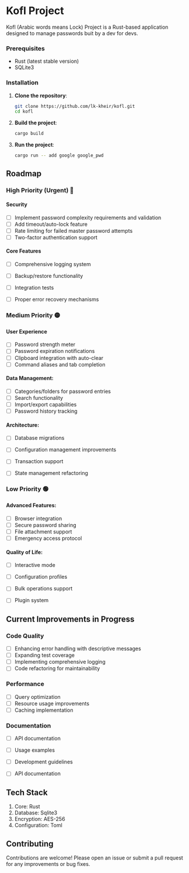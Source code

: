 # Kofl Project

Kofl (Arabic words means Lock) Project is a Rust-based application designed to manage passwords buit by a dev for devs.

### Prerequisites

- Rust (latest stable version)
- SQLite3

### Installation

1. **Clone the repository**:
    ```sh
    git clone https://github.com/lk-kheir/kofl.git
    cd kofl
    ```

2. **Build the project**:
    ```sh
    cargo build
    ```

3. **Run the project**:
    ```sh
    cargo run -- add google google_pwd
    ```

## Roadmap

### High Priority (Urgent) 🔴

#### Security

- [ ] Implement password complexity requirements and validation
- [ ] Add timeout/auto-lock feature
- [ ] Rate limiting for failed master password attempts
- [ ] Two-factor authentication support

#### Core Features

- [ ] Comprehensive logging system
- [ ] Backup/restore functionality
- [ ] Integration tests
- [ ] Proper error recovery mechanisms


### Medium Priority 🟡

#### User Experience

- [ ] Password strength meter
- [ ] Password expiration notifications
- [ ] Clipboard integration with auto-clear
- [ ] Command aliases and tab completion

#### Data Management:

- [ ] Categories/folders for password entries
- [ ] Search functionality
- [ ] Import/export capabilities
- [ ] Password history tracking

#### Architecture:

- [ ] Database migrations
- [ ] Configuration management improvements
- [ ] Transaction support
- [ ] State management refactoring


### Low Priority 🟢

#### Advanced Features:
- [ ] Browser integration
- [ ] Secure password sharing
- [ ] File attachment support
- [ ] Emergency access protocol

#### Quality of Life:
- [ ] Interactive mode
- [ ] Configuration profiles
- [ ] Bulk operations support
- [ ] Plugin system


## Current Improvements in Progress

### Code Quality

- [ ] Enhancing error handling with descriptive messages
- [ ] Expanding test coverage
- [ ] Implementing comprehensive logging
- [ ] Code refactoring for maintainability

### Performance

- [ ] Query optimization
- [ ] Resource usage improvements
- [ ] Caching implementation

### Documentation

- [ ] API documentation
- [ ] Usage examples
- [ ] Development guidelines
- [ ] API documentation


## Tech Stack

1. Core: Rust
2. Database: Sqlite3
3. Encryption: AES-256
4. Configuration: Toml



## Contributing

Contributions are welcome! Please open an issue or submit a pull request for any improvements or bug fixes.
